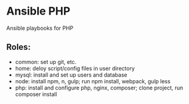 # Ansible PHP

Ansible playbooks for PHP

## Roles:
 - common: set up git, etc.
 - home: deloy script/config files in user directory
 - mysql: install and set up users and database
 - node: install npm, n, gulp; run npm install, webpack, gulp less
 - php: install and configure php, nginx, composer; clone project, run composer install 
